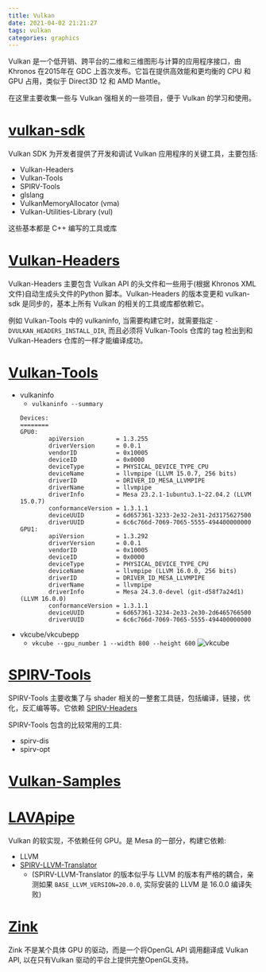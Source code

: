 ```yaml
---
title: Vulkan
date: 2021-04-02 21:21:27
tags: vulkan
categories: graphics
---
```


Vulkan 是一个低开销、跨平台的二维和三维图形与计算的应用程序接口，由 Khronos 在2015年在 GDC 上首次发布。它旨在提供高效能和更均衡的 CPU 和 GPU 占用，类似于 Direct3D 12 和 AMD Mantle。

在这里主要收集一些与 Vulkan 强相关的一些项目，便于 Vulkan 的学习和使用。

<!--more-->

# [vulkan-sdk](https://vulkan.lunarg.com/)

Vulkan SDK 为开发者提供了开发和调试 Vulkan 应用程序的关键工具，主要包括:

- Vulkan-Headers
- Vulkan-Tools
- SPIRV-Tools
- glslang
- VulkanMemoryAllocator (vma)
- Vulkan-Utilities-Library (vul)

这些基本都是 C++ 编写的工具或库

# [Vulkan-Headers](https://github.com/KhronosGroup/Vulkan-Headers)

Vulkan-Headers 主要包含 Vulkan API 的头文件和一些用于(根据 Khronos XML 文件)自动生成头文件的Python 脚本。Vulkan-Headers 的版本变更和 vulkan-sdk 是同步的，基本上所有 Vulkan 的相关的工具或库都依赖它。

例如 Vulkan-Tools 中的 vulkaninfo, 当需要构建它时，就需要指定 `-DVULKAN_HEADERS_INSTALL_DIR`, 而且必须将 Vulkan-Tools 仓库的 tag 检出到和 Vulkan-Headers 仓库的一样才能编译成功。

# [Vulkan-Tools](https://github.com/KhronosGroup/Vulkan-Tools)

- vulkaninfo
    - `vulkaninfo --summary`
    ```
    Devices:
    ========
    GPU0:
            apiVersion         = 1.3.255
            driverVersion      = 0.0.1
            vendorID           = 0x10005
            deviceID           = 0x0000
            deviceType         = PHYSICAL_DEVICE_TYPE_CPU
            deviceName         = llvmpipe (LLVM 15.0.7, 256 bits)
            driverID           = DRIVER_ID_MESA_LLVMPIPE
            driverName         = llvmpipe
            driverInfo         = Mesa 23.2.1-1ubuntu3.1~22.04.2 (LLVM 15.0.7)
            conformanceVersion = 1.3.1.1
            deviceUUID         = 6d657361-3233-2e32-2e31-2d3175627500
            driverUUID         = 6c6c766d-7069-7065-5555-494400000000
    GPU1:
            apiVersion         = 1.3.292
            driverVersion      = 0.0.1
            vendorID           = 0x10005
            deviceID           = 0x0000
            deviceType         = PHYSICAL_DEVICE_TYPE_CPU
            deviceName         = llvmpipe (LLVM 16.0.0, 256 bits)
            driverID           = DRIVER_ID_MESA_LLVMPIPE
            driverName         = llvmpipe
            driverInfo         = Mesa 24.3.0-devel (git-d58f7a24d1) (LLVM 16.0.0)
            conformanceVersion = 1.3.1.1
            deviceUUID         = 6d657361-3234-2e33-2e30-2d6465766500
            driverUUID         = 6c6c766d-7069-7065-5555-494400000000
    ```
- vkcube/vkcubepp
    - `vkcube --gpu_number 1 --width 800 --height 600`
    ![vkcube](vkcube.gif)

# [SPIRV-Tools](https://github.com/KhronosGroup/SPIRV-Tools)

SPIRV-Tools 主要收集了与 shader 相关的一整套工具链，包括编译，链接，优化，反汇编等等。它依赖 [SPIRV-Headers](https://github.com/KhronosGroup/SPIRV-Headers)

SPIRV-Tools 包含的比较常用的工具:

- spirv-dis
- spirv-opt

# [Vulkan-Samples](https://github.com/KhronosGroup/Vulkan-Samples)

# [LAVApipe](https://gitlab.freedesktop.org/mesa/mesa/-/tree/main/src/gallium/frontends/lavapipe)

Vulkan 的软实现，不依赖任何 GPU。是 Mesa 的一部分，构建它依赖:

- LLVM
- [SPIRV-LLVM-Translator](https://github.com/KhronosGroup/SPIRV-LLVM-Translator)
    - (SPIRV-LLVM-Translator 的版本似乎与 LLVM 的版本有严格的耦合，亲测如果 `BASE_LLVM_VERSION=20.0.0`, 实际安装的 LLVM 是 16.0.0 编译失败)

# [Zink](https://docs.mesa3d.org/drivers/zink.html)

Zink 不是某个具体 GPU 的驱动，而是一个将OpenGL API 调用翻译成 Vulkan API, 以在只有Vulkan 驱动的平台上提供完整OpenGL支持。


